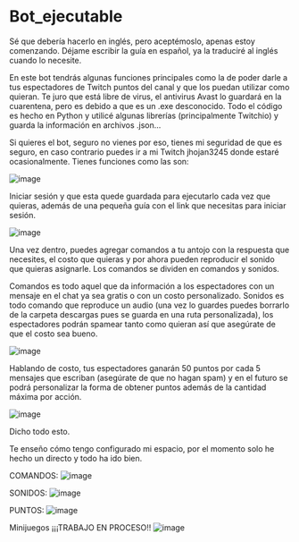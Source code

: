 # Bot_ejecutable
Sé que debería hacerlo en inglés, pero aceptémoslo, apenas estoy comenzando. Déjame escribir la guía en español, ya la traduciré al inglés cuando lo necesite.

En este bot tendrás algunas funciones principales como la de poder darle a tus espectadores de Twitch puntos del canal y que los puedan utilizar como quieran. Te juro que está libre de virus, el antivirus Avast lo guardará en la cuarentena, pero es debido a que es un .exe desconocido. Todo el código es hecho en Python y utilicé algunas librerías (principalmente Twitchio) y guarda la información en archivos .json…

Si quieres el bot, seguro no vienes por eso, tienes mi seguridad de que es seguro, en caso contrario puedes ir a mi Twitch jhojan3245 donde estaré ocasionalmente. Tienes funciones como las son:

![image](https://github.com/BJhojan/Bot_ejecutable/assets/132861358/8b8c6995-ddac-41ff-87d9-5809fee7c68d)

Iniciar sesión y que esta quede guardada para ejecutarlo cada vez que quieras, además de una pequeña guía con el link que necesitas para iniciar sesión.

![image](https://github.com/BJhojan/Bot_ejecutable/assets/132861358/622b631f-72c8-421c-83a5-b6fa07a38109)

Una vez dentro, puedes agregar comandos a tu antojo con la respuesta que necesites, el costo que quieras y por ahora pueden reproducir el sonido que quieras asignarle. Los comandos se dividen en comandos y sonidos.

Comandos es todo aquel que da información a los espectadores con un mensaje en el chat ya sea gratis o con un costo personalizado.
Sonidos es todo comando que reproduce un audio (una vez lo guardes puedes borrarlo de la carpeta descargas pues se guarda en una ruta personalizada), los espectadores podrán spamear tanto como quieran así que asegúrate de que el costo sea bueno.

![image](https://github.com/BJhojan/Bot_ejecutable/assets/132861358/76bffdf6-7d86-403b-9e80-701c4d6e7ead)

Hablando de costo, tus espectadores ganarán 50 puntos por cada 5 mensajes que escriban (asegúrate de que no hagan spam) y en el futuro se podrá personalizar la forma de obtener puntos además de la cantidad máxima por acción.

![image](https://github.com/BJhojan/Bot_ejecutable/assets/132861358/b2775e32-af40-42e2-9a8c-d53d49f4c3ca)

Dicho todo esto.

Te enseño cómo tengo configurado mi espacio, por el momento solo he hecho un directo y todo ha ido bien.

COMANDOS:
![image](https://github.com/BJhojan/Bot_ejecutable/assets/132861358/9423b114-91bb-4e47-ba5c-7a7dafd94e71)

SONIDOS:
![image](https://github.com/BJhojan/Bot_ejecutable/assets/132861358/7e3d38fc-68aa-479e-8451-6111ba75f887)

PUNTOS:
![image](https://github.com/BJhojan/Bot_ejecutable/assets/132861358/cd527c1b-835d-4602-9dcf-e031f30d7f08)

Minijuegos ¡¡¡TRABAJO EN PROCESO!!
![image](https://github.com/BJhojan/Bot_ejecutable/assets/132861358/9ccb462a-e0fc-40c4-bef0-ea3abab6c505)
